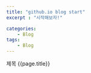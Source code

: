 ```yaml
---
title: "github.io blog start"
excerpt : "시작해보자!"

categories:
	- Blog
tags:
	- Blog
---
```


제목 {{page.title}}
